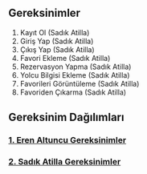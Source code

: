 ## Gereksinimler

1. Kayıt Ol (Sadık Atilla)
2. Giriş Yap (Sadık Atilla)
3. Çıkış Yap (Sadık Atilla)
4. Favori Ekleme (Sadık Atilla)
5. Rezervasyon Yapma (Sadık Atilla)
6. Yolcu Bilgisi Ekleme (Sadık Atilla)
7. Favorileri Görüntüleme (Sadık Atilla)
8. Favoriden Çıkarma (Sadık Atilla)


## Gereksinim Dağılımları

### [1. Eren Altuncu Gereksinimler]()
### [2. Sadık Atilla Gereksinimler](/SadıkGereksinim)
